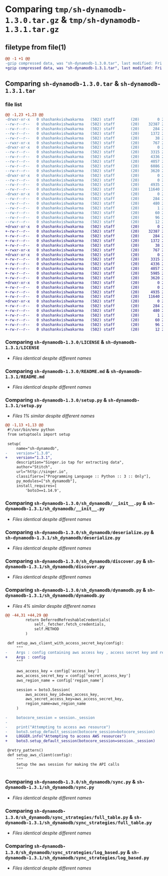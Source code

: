 # Comparing `tmp/sh-dynamodb-1.3.0.tar.gz` & `tmp/sh-dynamodb-1.3.1.tar.gz`

## filetype from file(1)

```diff
@@ -1 +1 @@
-gzip compressed data, was "sh-dynamodb-1.3.0.tar", last modified: Fri Jul  7 07:39:55 2023, max compression
+gzip compressed data, was "sh-dynamodb-1.3.1.tar", last modified: Fri Jul  7 08:30:21 2023, max compression
```

## Comparing `sh-dynamodb-1.3.0.tar` & `sh-dynamodb-1.3.1.tar`

### file list

```diff
@@ -1,23 +1,23 @@
-drwxr-xr-x   0 shashankvishwakarma   (502) staff       (20)        0 2023-07-07 07:39:55.281536 sh-dynamodb-1.3.0/
--rw-r--r--   0 shashankvishwakarma   (502) staff       (20)    32387 2023-07-04 06:05:27.000000 sh-dynamodb-1.3.0/LICENSE
--rw-r--r--   0 shashankvishwakarma   (502) staff       (20)      284 2023-07-07 07:39:55.281217 sh-dynamodb-1.3.0/PKG-INFO
--rw-r--r--   0 shashankvishwakarma   (502) staff       (20)     1372 2023-07-06 09:31:12.000000 sh-dynamodb-1.3.0/README.md
--rw-r--r--   0 shashankvishwakarma   (502) staff       (20)       38 2023-07-07 07:39:55.281672 sh-dynamodb-1.3.0/setup.cfg
--rwxr-xr-x   0 shashankvishwakarma   (502) staff       (20)      767 2023-07-07 07:39:50.000000 sh-dynamodb-1.3.0/setup.py
-drwxr-xr-x   0 shashankvishwakarma   (502) staff       (20)        0 2023-07-07 07:39:55.276808 sh-dynamodb-1.3.0/sh_dynamodb/
--rw-r--r--   0 shashankvishwakarma   (502) staff       (20)     3315 2023-07-06 12:36:07.000000 sh-dynamodb-1.3.0/sh_dynamodb/__init__.py
--rw-r--r--   0 shashankvishwakarma   (502) staff       (20)     4336 2023-07-04 06:05:27.000000 sh-dynamodb-1.3.0/sh_dynamodb/deserialize.py
--rw-r--r--   0 shashankvishwakarma   (502) staff       (20)     4057 2023-07-06 09:31:27.000000 sh-dynamodb-1.3.0/sh_dynamodb/discover.py
--rw-r--r--   0 shashankvishwakarma   (502) staff       (20)     6086 2023-07-07 07:39:36.000000 sh-dynamodb-1.3.0/sh_dynamodb/dynamodb.py
--rw-r--r--   0 shashankvishwakarma   (502) staff       (20)     3620 2023-07-06 09:31:27.000000 sh-dynamodb-1.3.0/sh_dynamodb/sync.py
-drwxr-xr-x   0 shashankvishwakarma   (502) staff       (20)        0 2023-07-07 07:39:55.280364 sh-dynamodb-1.3.0/sh_dynamodb/sync_strategies/
--rw-r--r--   0 shashankvishwakarma   (502) staff       (20)        0 2023-07-04 06:05:27.000000 sh-dynamodb-1.3.0/sh_dynamodb/sync_strategies/__init__.py
--rw-r--r--   0 shashankvishwakarma   (502) staff       (20)     4935 2023-07-06 09:31:27.000000 sh-dynamodb-1.3.0/sh_dynamodb/sync_strategies/full_table.py
--rw-r--r--   0 shashankvishwakarma   (502) staff       (20)    11640 2023-07-06 09:31:27.000000 sh-dynamodb-1.3.0/sh_dynamodb/sync_strategies/log_based.py
-drwxr-xr-x   0 shashankvishwakarma   (502) staff       (20)        0 2023-07-07 07:39:55.279008 sh-dynamodb-1.3.0/sh_dynamodb.egg-info/
--rw-r--r--   0 shashankvishwakarma   (502) staff       (20)      284 2023-07-07 07:39:55.000000 sh-dynamodb-1.3.0/sh_dynamodb.egg-info/PKG-INFO
--rw-r--r--   0 shashankvishwakarma   (502) staff       (20)      480 2023-07-07 07:39:55.000000 sh-dynamodb-1.3.0/sh_dynamodb.egg-info/SOURCES.txt
--rw-r--r--   0 shashankvishwakarma   (502) staff       (20)        1 2023-07-07 07:39:55.000000 sh-dynamodb-1.3.0/sh_dynamodb.egg-info/dependency_links.txt
--rw-r--r--   0 shashankvishwakarma   (502) staff       (20)       60 2023-07-07 07:39:55.000000 sh-dynamodb-1.3.0/sh_dynamodb.egg-info/entry_points.txt
--rw-r--r--   0 shashankvishwakarma   (502) staff       (20)       96 2023-07-07 07:39:55.000000 sh-dynamodb-1.3.0/sh_dynamodb.egg-info/requires.txt
--rw-r--r--   0 shashankvishwakarma   (502) staff       (20)       12 2023-07-07 07:39:55.000000 sh-dynamodb-1.3.0/sh_dynamodb.egg-info/top_level.txt
+drwxr-xr-x   0 shashankvishwakarma   (502) staff       (20)        0 2023-07-07 08:30:21.707034 sh-dynamodb-1.3.1/
+-rw-r--r--   0 shashankvishwakarma   (502) staff       (20)    32387 2023-07-04 06:05:27.000000 sh-dynamodb-1.3.1/LICENSE
+-rw-r--r--   0 shashankvishwakarma   (502) staff       (20)      284 2023-07-07 08:30:21.706701 sh-dynamodb-1.3.1/PKG-INFO
+-rw-r--r--   0 shashankvishwakarma   (502) staff       (20)     1372 2023-07-06 09:31:12.000000 sh-dynamodb-1.3.1/README.md
+-rw-r--r--   0 shashankvishwakarma   (502) staff       (20)       38 2023-07-07 08:30:21.707175 sh-dynamodb-1.3.1/setup.cfg
+-rwxr-xr-x   0 shashankvishwakarma   (502) staff       (20)      767 2023-07-07 08:30:15.000000 sh-dynamodb-1.3.1/setup.py
+drwxr-xr-x   0 shashankvishwakarma   (502) staff       (20)        0 2023-07-07 08:30:21.700885 sh-dynamodb-1.3.1/sh_dynamodb/
+-rw-r--r--   0 shashankvishwakarma   (502) staff       (20)     3315 2023-07-06 12:36:07.000000 sh-dynamodb-1.3.1/sh_dynamodb/__init__.py
+-rw-r--r--   0 shashankvishwakarma   (502) staff       (20)     4336 2023-07-04 06:05:27.000000 sh-dynamodb-1.3.1/sh_dynamodb/deserialize.py
+-rw-r--r--   0 shashankvishwakarma   (502) staff       (20)     4057 2023-07-06 09:31:27.000000 sh-dynamodb-1.3.1/sh_dynamodb/discover.py
+-rw-r--r--   0 shashankvishwakarma   (502) staff       (20)     5985 2023-07-07 08:29:04.000000 sh-dynamodb-1.3.1/sh_dynamodb/dynamodb.py
+-rw-r--r--   0 shashankvishwakarma   (502) staff       (20)     3620 2023-07-06 09:31:27.000000 sh-dynamodb-1.3.1/sh_dynamodb/sync.py
+drwxr-xr-x   0 shashankvishwakarma   (502) staff       (20)        0 2023-07-07 08:30:21.705582 sh-dynamodb-1.3.1/sh_dynamodb/sync_strategies/
+-rw-r--r--   0 shashankvishwakarma   (502) staff       (20)        0 2023-07-04 06:05:27.000000 sh-dynamodb-1.3.1/sh_dynamodb/sync_strategies/__init__.py
+-rw-r--r--   0 shashankvishwakarma   (502) staff       (20)     4935 2023-07-06 09:31:27.000000 sh-dynamodb-1.3.1/sh_dynamodb/sync_strategies/full_table.py
+-rw-r--r--   0 shashankvishwakarma   (502) staff       (20)    11640 2023-07-06 09:31:27.000000 sh-dynamodb-1.3.1/sh_dynamodb/sync_strategies/log_based.py
+drwxr-xr-x   0 shashankvishwakarma   (502) staff       (20)        0 2023-07-07 08:30:21.703617 sh-dynamodb-1.3.1/sh_dynamodb.egg-info/
+-rw-r--r--   0 shashankvishwakarma   (502) staff       (20)      284 2023-07-07 08:30:21.000000 sh-dynamodb-1.3.1/sh_dynamodb.egg-info/PKG-INFO
+-rw-r--r--   0 shashankvishwakarma   (502) staff       (20)      480 2023-07-07 08:30:21.000000 sh-dynamodb-1.3.1/sh_dynamodb.egg-info/SOURCES.txt
+-rw-r--r--   0 shashankvishwakarma   (502) staff       (20)        1 2023-07-07 08:30:21.000000 sh-dynamodb-1.3.1/sh_dynamodb.egg-info/dependency_links.txt
+-rw-r--r--   0 shashankvishwakarma   (502) staff       (20)       60 2023-07-07 08:30:21.000000 sh-dynamodb-1.3.1/sh_dynamodb.egg-info/entry_points.txt
+-rw-r--r--   0 shashankvishwakarma   (502) staff       (20)       96 2023-07-07 08:30:21.000000 sh-dynamodb-1.3.1/sh_dynamodb.egg-info/requires.txt
+-rw-r--r--   0 shashankvishwakarma   (502) staff       (20)       12 2023-07-07 08:30:21.000000 sh-dynamodb-1.3.1/sh_dynamodb.egg-info/top_level.txt
```

### Comparing `sh-dynamodb-1.3.0/LICENSE` & `sh-dynamodb-1.3.1/LICENSE`

 * *Files identical despite different names*

### Comparing `sh-dynamodb-1.3.0/README.md` & `sh-dynamodb-1.3.1/README.md`

 * *Files identical despite different names*

### Comparing `sh-dynamodb-1.3.0/setup.py` & `sh-dynamodb-1.3.1/setup.py`

 * *Files 1% similar despite different names*

```diff
@@ -1,13 +1,13 @@
 #!/usr/bin/env python
 from setuptools import setup
 
 setup(
     name="sh-dynamodb",
-    version="1.3.0",
+    version="1.3.1",
     description="Singer.io tap for extracting data",
     author="Stitch",
     url="http://singer.io",
     classifiers=["Programming Language :: Python :: 3 :: Only"],
     py_modules=["sh_dynamodb"],
     install_requires=[
         'boto3==1.14.9',
```

### Comparing `sh-dynamodb-1.3.0/sh_dynamodb/__init__.py` & `sh-dynamodb-1.3.1/sh_dynamodb/__init__.py`

 * *Files identical despite different names*

### Comparing `sh-dynamodb-1.3.0/sh_dynamodb/deserialize.py` & `sh-dynamodb-1.3.1/sh_dynamodb/deserialize.py`

 * *Files identical despite different names*

### Comparing `sh-dynamodb-1.3.0/sh_dynamodb/discover.py` & `sh-dynamodb-1.3.1/sh_dynamodb/discover.py`

 * *Files identical despite different names*

### Comparing `sh-dynamodb-1.3.0/sh_dynamodb/dynamodb.py` & `sh-dynamodb-1.3.1/sh_dynamodb/dynamodb.py`

 * *Files 4% similar despite different names*

```diff
@@ -44,31 +44,29 @@
         return DeferredRefreshableCredentials(
             self._fetcher.fetch_credentials,
             self.METHOD
         )
 
 def setup_aws_client_with_access_secret_key(config):
     """
-    Args : config containing aws access key , access secret key and region name 
+    Args : config
     """
 
     aws_access_key = config['access_key']
     aws_access_secret_key = config['secret_access_key']
     aws_region_name = config['region_name']
 
     session = boto3.Session(
         aws_access_key_id=aws_access_key,
         aws_secret_access_key=aws_access_secret_key,
         region_name=aws_region_name
     )
 
-    botocore_session = session._session
-    
-    print("Attempting to access aws resource")
-    boto3.setup_default_session(botocore_session=botocore_session)
+    LOGGER.info("Attempting to access AWS resources")
+    boto3.setup_default_session(botocore_session=session._session)
 
 @retry_pattern()
 def setup_aws_client(config):
     """
     Setup the aws session for making the API calls
     """
```

### Comparing `sh-dynamodb-1.3.0/sh_dynamodb/sync.py` & `sh-dynamodb-1.3.1/sh_dynamodb/sync.py`

 * *Files identical despite different names*

### Comparing `sh-dynamodb-1.3.0/sh_dynamodb/sync_strategies/full_table.py` & `sh-dynamodb-1.3.1/sh_dynamodb/sync_strategies/full_table.py`

 * *Files identical despite different names*

### Comparing `sh-dynamodb-1.3.0/sh_dynamodb/sync_strategies/log_based.py` & `sh-dynamodb-1.3.1/sh_dynamodb/sync_strategies/log_based.py`

 * *Files identical despite different names*

